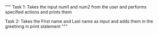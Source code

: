 """  Task 1:
Takes the input num1 and num2 from the user and performs specified actions and prints them

Task 2:
Takes the First name and Last name as input and adds them in the greetinng in print statement
"""
